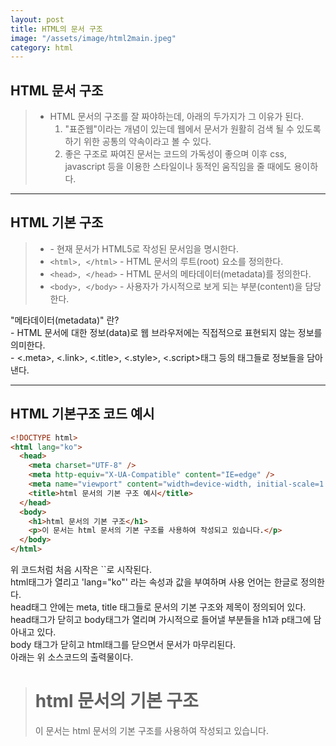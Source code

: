 ```yaml
---
layout: post
title: HTML의 문서 구조
image: "/assets/image/html2main.jpeg"
category: html
---
```


<h2 class="posth2"> HTML 문서 구조 </h2>

> - HTML 문서의 구조를 잘 짜야하는데, 아래의 두가지가 그 이유가 된다.
>   1. "표준웹"이라는 개념이 있는데 웹에서 문서가 원활히 검색 될 수 있도록 하기 위한 공통의 약속이라고 볼 수 있다.
>   2. 좋은 구조로 짜여진 문서는 코드의 가독성이 좋으며 이후 css, javascript 등을 이용한 스타일이나 동적인 움직임을 줄 때에도 용이하다.

<hr>

<h2 class="posth2">HTML 기본 구조</h2>

> - <!DOCTYPE html> - 현재 문서가 HTML5로 작성된 문서임을 명시한다.
> - `<html>, </html>` - HTML 문서의 루트(root) 요소를 정의한다.
> - `<head>, </head>` - HTML 문서의 메타데이터(metadata)를 정의한다.
> - `<body>, </body>` - 사용자가 가시적으로 보게 되는 부분(content)을 담당한다.

<p class="pafterhr">
"메타데이터(metadata)" 란?<br>
- HTML 문서에 대한 정보(data)로 웹 브라우저에는 직접적으로 표현되지 않는 정보를 의미한다.<br>
- <.meta>,  <.link>,  <.title>, <.style>, <.script>태그 등의 태그들로 정보들을 담아낸다.
</p>

<hr>

<h2 class="posth2">HTML 기본구조 코드 예시</h2>

```html
<!DOCTYPE html>
<html lang="ko">
  <head>
    <meta charset="UTF-8" />
    <meta http-equiv="X-UA-Compatible" content="IE=edge" />
    <meta name="viewport" content="width=device-width, initial-scale=1.0" />
    <title>html 문서의 기본 구조 예시</title>
  </head>
  <body>
    <h1>html 문서의 기본 구조</h1>
    <p>이 문서는 html 문서의 기본 구조를 사용하여 작성되고 있습니다.</p>
  </body>
</html>
```

<p class="pafterhr">
위 코드처럼 처음 시작은 `<!DOCTYPE html>`로 시작된다.<br>
html태그가 열리고 'lang="ko"' 라는 속성과 값을 부여하며 사용 언어는 한글로 정의한다.   <br>
head태그 안에는 meta, title 태그들로 문서의 기본 구조와 제목이 정의되어 있다.<br>
head태그가 닫히고 body태그가 열리며 가시적으로 들어낼 부분들을 h1과 p태그에 담아내고 있다.<br>
body 태그가 닫히고 html태그를 닫으면서 문서가 마무리된다.<br>
아래는 위 소스코드의 출력물이다.
</p>

> <h1>html 문서의 기본 구조</h1>
> <p>이 문서는 html 문서의 기본 구조를 사용하여 작성되고 있습니다.</p>
